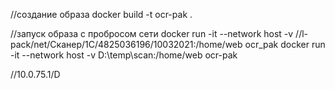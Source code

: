 
//создание образа
docker build -t ocr-pak .

//запуск образа с пробросом сети
docker run -it --network host -v //l-pack/net/Сканер/1C/4825036196/10032021:/home/web ocr_pak 
docker run -it --network host -v D:\temp\scan:/home/web ocr-pak 



//10.0.75.1/D